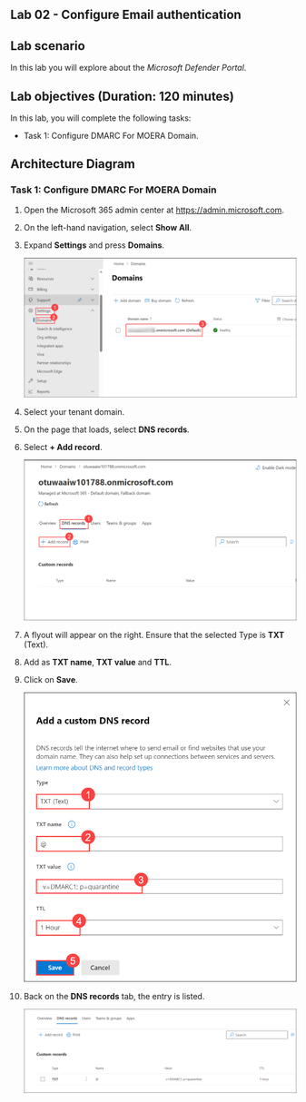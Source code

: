 ## Lab 02 - Configure Email authentication

## Lab scenario
In this lab you will explore about the *Microsoft Defender Portal*.

## Lab objectives (Duration: 120 minutes)

In this lab, you will complete the following tasks:
- Task 1: Configure DMARC For MOERA Domain.

## Architecture Diagram

### Task 1: Configure DMARC For MOERA Domain

1. Open the Microsoft 365 admin center at https://admin.microsoft.com.

1. On the left-hand navigation, select **Show All**.

1. Expand **Settings** and press **Domains**.

   ![Picture 1](../Media/image_14.png)

1. Select your tenant domain.

1. On the page that loads, select **DNS records**.

1. Select **+ Add record**.

   ![Picture 1](../Media/image_15.png)

1. A flyout will appear on the right. Ensure that the selected Type is **TXT** (Text).

1. Add as **TXT name**, **TXT value** and **TTL**. 

1. Click on **Save**.

   ![Picture 1](../Media/image_16.png)

1. Back on the **DNS records** tab, the entry is listed.

   ![Picture 1](../Media/image_17.png)

